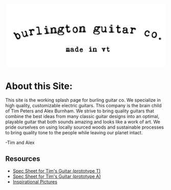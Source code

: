 ![](Logo/BurlLogo.png) 

# About this Site:

This site is the working splash page for burling guitar co. We specialize in high quality, customizable electric guitars. This company is the brain child of Tim Peters and Alex Burnham. We strive to bring quality guitars that combine the best ideas from many classic guitar designs into an optimal, playable guitar that both sounds amazing and looks like a work of art. We pride ourselves on using locally sourced woods and sustainable processes to bring quality tone to the people while leaving our planet intact.

-Tim and Alex

## Resources

* [Spec Sheet for Tim's Guitar (prototype T)](Assignment2_Bio381.html) 
* [Spec Sheet for Tim's Guitar (prototype A)](BurnhamFlowChart.html)  
* [Inspirational Pictures](pictures.html)

